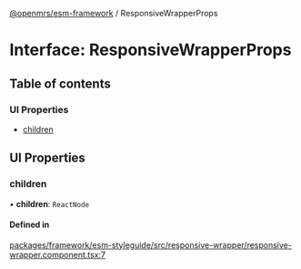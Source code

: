 [@openmrs/esm-framework](../API.md) / ResponsiveWrapperProps

# Interface: ResponsiveWrapperProps

## Table of contents

### UI Properties

- [children](ResponsiveWrapperProps.md#children)

## UI Properties

### children

• **children**: `ReactNode`

#### Defined in

[packages/framework/esm-styleguide/src/responsive-wrapper/responsive-wrapper.component.tsx:7](https://github.com/Vishal772-pixel/openmrs-esm-core/blob/main/packages/framework/esm-styleguide/src/responsive-wrapper/responsive-wrapper.component.tsx#L7)
